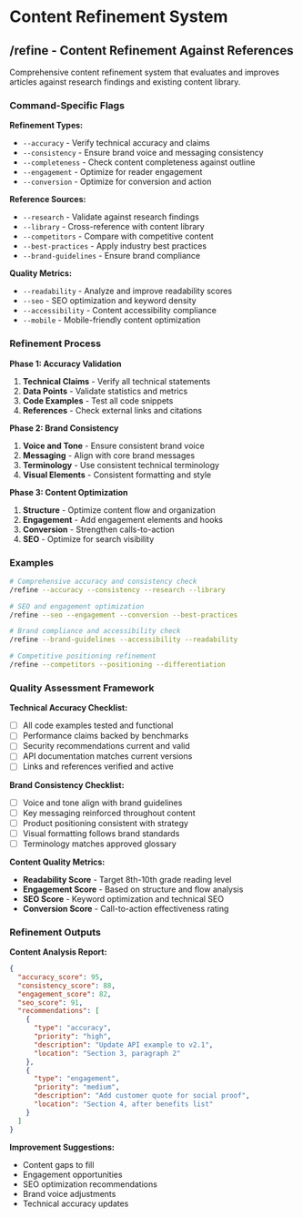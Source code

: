 # Content Refinement System

## /refine - Content Refinement Against References

Comprehensive content refinement system that evaluates and improves articles against research findings and existing content library.

### Command-Specific Flags

**Refinement Types:**
- `--accuracy` - Verify technical accuracy and claims
- `--consistency` - Ensure brand voice and messaging consistency
- `--completeness` - Check content completeness against outline
- `--engagement` - Optimize for reader engagement
- `--conversion` - Optimize for conversion and action

**Reference Sources:**
- `--research` - Validate against research findings
- `--library` - Cross-reference with content library
- `--competitors` - Compare with competitive content
- `--best-practices` - Apply industry best practices
- `--brand-guidelines` - Ensure brand compliance

**Quality Metrics:**
- `--readability` - Analyze and improve readability scores
- `--seo` - SEO optimization and keyword density
- `--accessibility` - Content accessibility compliance
- `--mobile` - Mobile-friendly content optimization

### Refinement Process

**Phase 1: Accuracy Validation**
1. **Technical Claims** - Verify all technical statements
2. **Data Points** - Validate statistics and metrics
3. **Code Examples** - Test all code snippets
4. **References** - Check external links and citations

**Phase 2: Brand Consistency**
1. **Voice and Tone** - Ensure consistent brand voice
2. **Messaging** - Align with core brand messages
3. **Terminology** - Use consistent technical terminology
4. **Visual Elements** - Consistent formatting and style

**Phase 3: Content Optimization**
1. **Structure** - Optimize content flow and organization
2. **Engagement** - Add engagement elements and hooks
3. **Conversion** - Strengthen calls-to-action
4. **SEO** - Optimize for search visibility

### Examples

```bash
# Comprehensive accuracy and consistency check
/refine --accuracy --consistency --research --library

# SEO and engagement optimization
/refine --seo --engagement --conversion --best-practices

# Brand compliance and accessibility check
/refine --brand-guidelines --accessibility --readability

# Competitive positioning refinement
/refine --competitors --positioning --differentiation
```

### Quality Assessment Framework

**Technical Accuracy Checklist:**
- [ ] All code examples tested and functional
- [ ] Performance claims backed by benchmarks
- [ ] Security recommendations current and valid
- [ ] API documentation matches current versions
- [ ] Links and references verified and active

**Brand Consistency Checklist:**
- [ ] Voice and tone align with brand guidelines
- [ ] Key messaging reinforced throughout content
- [ ] Product positioning consistent with strategy
- [ ] Visual formatting follows brand standards
- [ ] Terminology matches approved glossary

**Content Quality Metrics:**
- **Readability Score** - Target 8th-10th grade reading level
- **Engagement Score** - Based on structure and flow analysis
- **SEO Score** - Keyword optimization and technical SEO
- **Conversion Score** - Call-to-action effectiveness rating

### Refinement Outputs

**Content Analysis Report:**
```json
{
  "accuracy_score": 95,
  "consistency_score": 88,
  "engagement_score": 82,
  "seo_score": 91,
  "recommendations": [
    {
      "type": "accuracy",
      "priority": "high",
      "description": "Update API example to v2.1",
      "location": "Section 3, paragraph 2"
    },
    {
      "type": "engagement",
      "priority": "medium", 
      "description": "Add customer quote for social proof",
      "location": "Section 4, after benefits list"
    }
  ]
}
```

**Improvement Suggestions:**
- Content gaps to fill
- Engagement opportunities
- SEO optimization recommendations
- Brand voice adjustments
- Technical accuracy updates